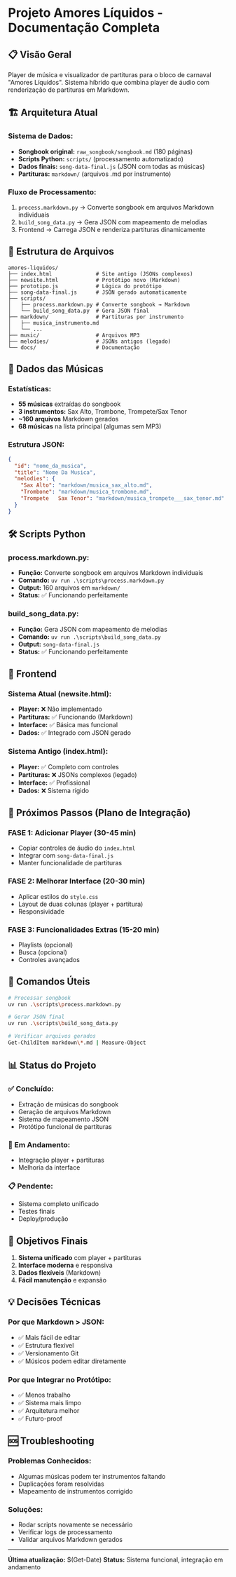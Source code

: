 # Projeto Amores Líquidos - Documentação Completa

## 📋 Visão Geral
Player de música e visualizador de partituras para o bloco de carnaval "Amores Líquidos". Sistema híbrido que combina player de áudio com renderização de partituras em Markdown.

## 🏗️ Arquitetura Atual

### **Sistema de Dados:**
- **Songbook original:** `raw_songbook/songbook.md` (180 páginas)
- **Scripts Python:** `scripts/` (processamento automatizado)
- **Dados finais:** `song-data-final.js` (JSON com todas as músicas)
- **Partituras:** `markdown/` (arquivos .md por instrumento)

### **Fluxo de Processamento:**
1. `process.markdown.py` → Converte songbook em arquivos Markdown individuais
2. `build_song_data.py` → Gera JSON com mapeamento de melodias
3. Frontend → Carrega JSON e renderiza partituras dinamicamente

## 📁 Estrutura de Arquivos

```
amores-liquidos/
├── index.html              # Site antigo (JSONs complexos)
├── newsite.html            # Protótipo novo (Markdown)
├── prototipo.js            # Lógica do protótipo
├── song-data-final.js      # JSON gerado automaticamente
├── scripts/
│   ├── process.markdown.py # Converte songbook → Markdown
│   └── build_song_data.py  # Gera JSON final
├── markdown/               # Partituras por instrumento
│   ├── musica_instrumento.md
│   └── ...
├── music/                  # Arquivos MP3
├── melodies/               # JSONs antigos (legado)
└── docs/                   # Documentação
```

## 🎵 Dados das Músicas

### **Estatísticas:**
- **55 músicas** extraídas do songbook
- **3 instrumentos:** Sax Alto, Trombone, Trompete/Sax Tenor
- **~160 arquivos** Markdown gerados
- **68 músicas** na lista principal (algumas sem MP3)

### **Estrutura JSON:**
```json
{
  "id": "nome_da_musica",
  "title": "Nome Da Musica",
  "melodies": {
    "Sax Alto": "markdown/musica_sax_alto.md",
    "Trombone": "markdown/musica_trombone.md",
    "Trompete   Sax Tenor": "markdown/musica_trompete___sax_tenor.md"
  }
}
```

## 🛠️ Scripts Python

### **process.markdown.py:**
- **Função:** Converte songbook em arquivos Markdown individuais
- **Comando:** `uv run .\scripts\process.markdown.py`
- **Output:** 160 arquivos em `markdown/`
- **Status:** ✅ Funcionando perfeitamente

### **build_song_data.py:**
- **Função:** Gera JSON com mapeamento de melodias
- **Comando:** `uv run .\scripts\build_song_data.py`
- **Output:** `song-data-final.js`
- **Status:** ✅ Funcionando perfeitamente

## 🎨 Frontend

### **Sistema Atual (newsite.html):**
- **Player:** ❌ Não implementado
- **Partituras:** ✅ Funcionando (Markdown)
- **Interface:** ✅ Básica mas funcional
- **Dados:** ✅ Integrado com JSON gerado

### **Sistema Antigo (index.html):**
- **Player:** ✅ Completo com controles
- **Partituras:** ❌ JSONs complexos (legado)
- **Interface:** ✅ Profissional
- **Dados:** ❌ Sistema rígido

## 🚀 Próximos Passos (Plano de Integração)

### **FASE 1: Adicionar Player (30-45 min)**
- Copiar controles de áudio do `index.html`
- Integrar com `song-data-final.js`
- Manter funcionalidade de partituras

### **FASE 2: Melhorar Interface (20-30 min)**
- Aplicar estilos do `style.css`
- Layout de duas colunas (player + partitura)
- Responsividade

### **FASE 3: Funcionalidades Extras (15-20 min)**
- Playlists (opcional)
- Busca (opcional)
- Controles avançados

## 🔧 Comandos Úteis

```bash
# Processar songbook
uv run .\scripts\process.markdown.py

# Gerar JSON final
uv run .\scripts\build_song_data.py

# Verificar arquivos gerados
Get-ChildItem markdown\*.md | Measure-Object
```

## 📊 Status do Projeto

### **✅ Concluído:**
- Extração de músicas do songbook
- Geração de arquivos Markdown
- Sistema de mapeamento JSON
- Protótipo funcional de partituras

### **🔄 Em Andamento:**
- Integração player + partituras
- Melhoria da interface

### **📋 Pendente:**
- Sistema completo unificado
- Testes finais
- Deploy/produção

## 🎯 Objetivos Finais

1. **Sistema unificado** com player + partituras
2. **Interface moderna** e responsiva
3. **Dados flexíveis** (Markdown)
4. **Fácil manutenção** e expansão

## 💡 Decisões Técnicas

### **Por que Markdown > JSON:**
- ✅ Mais fácil de editar
- ✅ Estrutura flexível
- ✅ Versionamento Git
- ✅ Músicos podem editar diretamente

### **Por que Integrar no Protótipo:**
- ✅ Menos trabalho
- ✅ Sistema mais limpo
- ✅ Arquitetura melhor
- ✅ Futuro-proof

## 🆘 Troubleshooting

### **Problemas Conhecidos:**
- Algumas músicas podem ter instrumentos faltando
- Duplicações foram resolvidas
- Mapeamento de instrumentos corrigido

### **Soluções:**
- Rodar scripts novamente se necessário
- Verificar logs de processamento
- Validar arquivos Markdown gerados

---

**Última atualização:** $(Get-Date)
**Status:** Sistema funcional, integração em andamento

